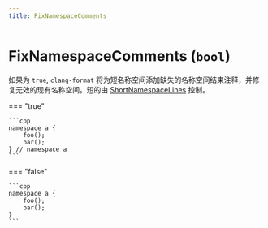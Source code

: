 ```yaml
---
title: FixNamespaceComments
---
```


# FixNamespaceComments (`bool`)

如果为 `true`, `clang-format` 将为短名称空间添加缺失的名称空间结束注释，并修复无效的现有名称空间。短的由 [ShortNamespaceLines](../ShortNamespaceLines) 控制。

=== "true"

    ```cpp
    namespace a {
        foo();
        bar();
    } // namespace a
    ```

=== "false"

    ```cpp
    namespace a {
        foo();
        bar();
    }
    ```
